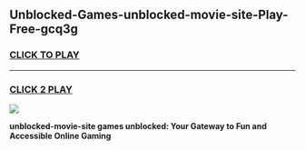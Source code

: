 
## Unblocked-Games-unblocked-movie-site-Play-Free-gcq3g
<h3>
<a href="https://premium76.site?title=unblocked-movie-site&ref=23A">CLICK TO PLAY</a></h3>
<hr>

<h3>
<a href="https://premium76.site?title=unblocked-movie-site&ref=23A">CLICK 2 PLAY</a>
  
</h3>

<a href="https://premium76.site?title=unblocked-movie-site&ref=23A"><img src="https://clearcache.store/games.png"></a>


**unblocked-movie-site games unblocked: Your Gateway to Fun and Accessible Online Gaming**
